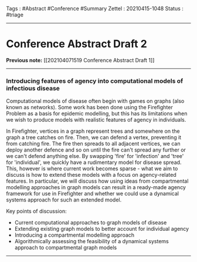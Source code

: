 Tags :    #Abstract #Conference #Summary
Zettel :  20210415-1048
Status : #triage 

-----

# Conference Abstract Draft 2

**Previous note:** [[202104071519 Conference Abstract Draft 1]]

-----

### Introducing features of agency into computational models of infectious disease

Computational models of disease often begin with games on graphs (also known as networks). Some work has been done using the Firefighter Problem as a basis for epidemic modelling, but this has its limitations when we wish to produce models with realistic features of agency in individuals.

In Firefighter, vertices in a graph represent trees and somewhere on the graph a tree catches on fire. Then, we can defend a vertex, preventing it from catching fire. The fire then spreads to all adjacent vertices, we can deploy another defence and so on until the fire can't spread any further or we can't defend anything else. By swapping 'fire' for 'infection' and 'tree' for 'individual', we quickly have a rudimentary model for disease spread. This, however is where current work becomes sparse - what we aim to discuss is how to extend these models with a focus on agency-related features. In particular, we will discuss how using ideas from compartmental modelling approaches in graph models can result in a ready-made agency framework for use in Firefighter and whether we could use a dynamical systems approach for such an extended model.

Key points of discussion:
* Current computational approaches to graph models of disease 
* Extending existing graph models to better account for individual agency
* Introducing a compartmental modelling approach
* Algorithmically assessing the feasibility of a dynamical systems approach to compartmental graph models 


-----

